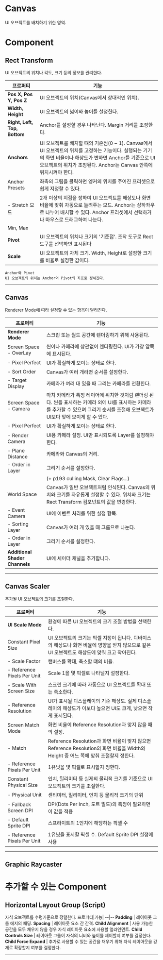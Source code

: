 # Canvas
UI 오브젝트를 배치하기 위한 영역.

# Component

## Rect Transform
UI 오브젝트의 위치나 각도, 크기 등의 정보를 관리한다.

프로퍼티     |기능 
-----------------------------------|--
__Pos X, Pos Y, Pos Z__ | UI 오브젝트의 위치(Canvas에서 상대적인 위치).
__Width, Height__ | UI 오브젝트의 넓이와 높이를 설정한다.
__Right, Left, Top, Bottom__ | Anchor를 설정할 경우 나타난다. Margin 거리를 조정한다.
__Anchors__ | UI 오브젝트를 배치할 떄의 기준점(0 ~ 1). Canvas에서 UI 오브젝트의 위치를 고정하는 기능이다. 실행되는 기기의 화면 비율이나 해상도가 변하면 Anchor를 기준으로 UI 오브젝트의 위치가 조정된다. Anchor는 Canvas 안쪽에 위치시켜야 한다. 
Anchor Presets | 좌측의 그림을 클릭하면 엥커의 위치를 주어진 프리셋으로 쉽게 지정할 수 있다.
|- Stretch 모드 | 2개 이상의 지점을 정하여 UI 오브젝트를 해상도나 화면 비율에 맞춰 자동으로 늘려주는 모드. Anchor는 상하좌우로 나누어 배치할 수 있다. Anchor 프리셋에서 선택하거나 마우스로 드래그하여 나눈다.
Min, Max | 
__Pivot__ | UI 오브젝트의 위치나 크기의 '기준점'. 조작 도구로 Rect 도구를 선택하면 표시된다
__Scale__ | UI 오브젝트의 자체 크기. Width, Height로 설정한 크기를 비율로 설정한 값이다.

    Anchor와 Pivot  
    UI 오브젝트의 위치는 Anchor와 Pivot의 좌표로 정해진다.
- - -



## Canvas
Renderer Mode에 따라 설정할 수 있는 항목이 달라진다.

프로퍼티 | 기능
----------------------------------|------------------
__Renderer Mode__| 스크린 또는 월드 공간에 렌더링하기 위해 사용된다.
Screen Space - OverLay | 씬이나 카메라에 상관없이 렌더링한다. UI가 가장 앞쪽에 표시된다.
|- Pixel Perfect | UI가 확실하게 보이는 상태로 한다.
|- Sort Order |Canvas가 여러 개라면 순서를 설정한다.
|- Target Display|카메라가 여러 대 있을 때 그리는 카메라를 전환한다.
Screen Space - Camera | 마치 카메라가 특정 레이어에 위치한 것처럼 렌더링 된다. 씬을 표시하는 카메라 외에 UI를 표시하는 카메라를 추가할 수 있으며 그리기 순서를 조절해 오브젝트가 UI보다 앞에 보이게 할 수 있다.
|- Pixel Perfect |UI가 확실하게 보이는 상태로 한다.
|- Render Camera |UI용 카메라 설정. UI만 표시되도록 Layer를 설정해야 한다.|
|- Plane Distance |카메라와 Canvas의 거리.|
|- Order in Layer |그리기 순서를 설정한다.|
||(+ p193 culling Mask, Clear Flags...)|
World Space | Canvas가 일반 오브젝트처럼 인식된다. Canvas의 위치와 크기를 자유롭게 설정할 수 있다. 위치와 크기는 Rect Transform 컴포넌트의 값을 변경한다.
|- Event Camera | UI에 이벤트 처리를 위한 설정 항목.
|- Sorting Layer | Canvas가 여러 개 있을 때 그룹으로 나눈다.
|- Order in Layer  |그리기 순서를 설정한다.
__Additional Shader Channels__ | UI에 셰이더 채널을 추가합니다.
- - -



## Canvas Scaler
추가될 UI 오브젝트의 크기를 조절한다.

프로퍼티   |기능 
---------------------|----------
__UI Scale Mode__|환경에 따른 UI 오브젝트의 크기 조절 방법을 선택한다.
Constant Pixel Size| UI 오브젝트의 크기는 픽셀 지정이 됩니다. 디바이스의 해상도나 화면 비율에 영향을 받지 않으므로 같은 UI 오브젝트도 해상도에 맞춰 크고 작아진다.
|- Scale Factor               |캔버스를 확대, 축소할 떄의 비율.        
|- Reference Pixels Per Unit  |Scale 1을 몇 픽셀로 나타낼지 설정한다.
|- Scale With Screen Size| 스크린 크기에 따라 자동으로 UI 오브젝트를 확대 또는 축소한다.
|- Reference Resolution       |UI가 표시될 디스플레이의 기준 해상도. 실제 디스플레이의 해상도가 이보다 높으면 UI도 크게, 낮으면 작게 표시된다.|
Screen Match Mode          |화면 비율이 Reference Resolution과 맞지 않을 때의 설정.|
|- Match                      |Reference Resolution과 화면 비율이 맞지 않으면 Reference Resolution의 화면 비율을 Width와 Height 중 어느 쪽에 맞춰 조절할지 정한다.|
|- Reference Pixels Per Unit  |1유닛을 몇 픽셀로 표시할지 정한다.
Constant Physical Size| 인치, 밀리미터 등 실제의 물리적 크기를 기준으로 UI 오브젝트의 크기를 조절한다.
|- Physical Unit              |센티미터, 밀리미터, 인치 등 물리적 크기의 단위|
|- Fallback Screen DPI        |DPI(Dots Per Inch, 도트 밀도)의 측정이 필요하면 이 값을 적용|
|- Default Sprite DPI         |스프라이트의 1인치에 해당하는 픽셀 수|
|- Reference Pixels Per Unit  |1유닛을 표시할 픽셀 수. Default Sprite DPI 설정에 사용|
- - -



## Graphic Raycaster


# 추가할 수 있는 Component
## Horizontal Layout Group (Script)
자식 오브젝트를 수평기준으로 정렬한다.
프로퍼티|기능|
--|--
__Padding__ | 레이아웃 그룹 에지의 패딩.
__Spacing__ | 레이아웃 요소 간 간격.
__Child Alignment__ | 사용 가능한 공간을 모두 채우지 않을 경우 자식 레이아웃 요소에 사용할 얼라인먼트.
__Child Controls Size__ | 레이아웃 그룹이 자식의 너비와 높이를 제어할지 여부를 결정한다.
__Child Force Expand__ | 추가로 사용할 수 있는 공간을 채우기 위해 자식 레이아웃을 강제로 확장할지 여부를 결정한다.

- - -